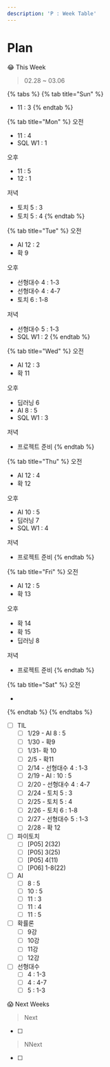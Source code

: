 ```yaml
---
description: 'P : Week Table'
---
```


# Plan

😂 This Week

> 02.28 ~ 03.06

{% tabs %}
{% tab title="Sun" %}
* 11 : 3
{% endtab %}

{% tab title="Mon" %}
오전

* 11 : 4
* SQL W1 : 1

오후

* 11 : 5
* 12 : 1

저녁

* 토치 5 : 3
* 토치 5 : 4
{% endtab %}

{% tab title="Tue" %}
오전

* AI 12 : 2
* 확 9

오후

* 선형대수 4 : 1-3
* 선형대수 4 : 4-7
* 토치 6 : 1-8

저녁

* 선형대수 5 : 1-3
* SQL W1 : 2
{% endtab %}

{% tab title="Wed" %}
오전

* AI 12 : 3
* 확 11

오후

* 딥러닝 6
* AI 8 : 5
* SQL W1 : 3

저녁

* 프로젝트 준비
{% endtab %}

{% tab title="Thu" %}
오전

* AI 12 : 4
* 확 12

오후

* AI 10 : 5
* 딥러닝 7
* SQL W1 : 4

저녁

* 프로젝트 준비
{% endtab %}

{% tab title="Fri" %}
오전

* AI 12 : 5
* 확 13

오후

* 확 14
* 확 15
* 딥러닝 8

저녁

* 프로젝트 준비
{% endtab %}

{% tab title="Sat" %}
오전

* 
{% endtab %}
{% endtabs %}

* [ ] TIL
  * [ ] 1/29 - AI 8 : 5
  * [ ] 1/30 - 확9
  * [ ] 1/31- 확 10
  * [ ] 2/5 - 확11
  * [ ] 2/14 - 선형대수 4 : 1-3
  * [ ] 2/19 - AI : 10 : 5
  * [ ] 2/20 - 선형대수 4 : 4-7
  * [ ] 2/24 - 토치 5 : 3
  * [ ] 2/25 - 토치 5 : 4
  * [ ] 2/26 - 토치 6 : 1-8
  * [ ] 2/27 - 선형대수 5 : 1-3
  * [ ] 2/28 - 확 12
* [ ] 파이토치 
  * [ ] \[P05\] 2\(32\)
  * [ ] \[P05\] 3\(25\)
  * [ ] \[P05\] 4\(11\)
  * [ ] \[P06\] 1-8\(22\)
* [ ] AI
  * [ ] 8 : 5
  * [ ] 10 : 5
  * [ ] 11 : 3
  * [ ] 11 : 4
  * [ ] 11 : 5
* [ ] 확률론
  * [ ] 9강
  * [ ] 10강
  * [ ] 11강
  * [ ] 12강
* [ ] 선형대수
  * [ ] 4 : 1-3
  * [ ] 4 : 4-7
  * [ ] 5 : 1-3

😱 Next Weeks

> Next

* [ ] 
> NNext

* [ ] 
